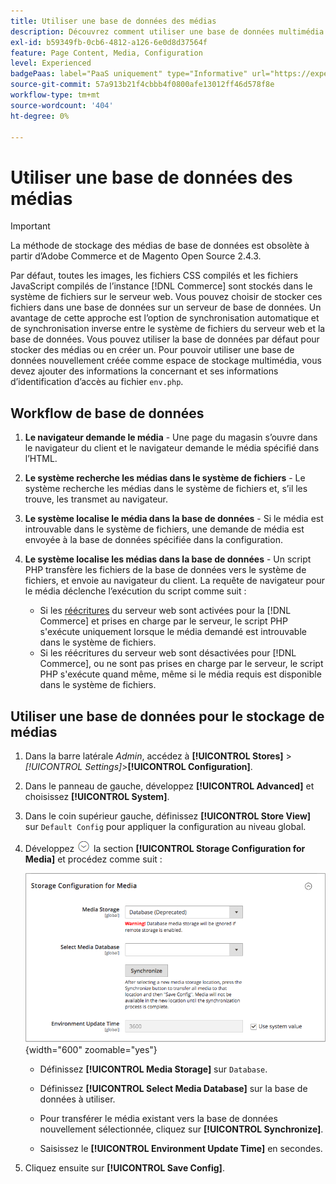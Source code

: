 ```yaml
---
title: Utiliser une base de données des médias
description: Découvrez comment utiliser une base de données multimédia pour stocker vos fichiers  [!DNL Commerce] .
exl-id: b59349fb-0cb6-4812-a126-6e0d8d37564f
feature: Page Content, Media, Configuration
level: Experienced
badgePaas: label="PaaS uniquement" type="Informative" url="https://experienceleague.adobe.com/fr/docs/commerce/user-guides/product-solutions" tooltip="S’applique uniquement aux projets Adobe Commerce on Cloud (infrastructure PaaS gérée par Adobe) et aux projets On-premise."
source-git-commit: 57a913b21f4cbbb4f0800afe13012ff46d578f8e
workflow-type: tm+mt
source-wordcount: '404'
ht-degree: 0%

---
```


# Utiliser une base de données des médias

>[!IMPORTANT]
>
>La méthode de stockage des médias de base de données est obsolète à partir d’Adobe Commerce et de Magento Open Source 2.4.3.

Par défaut, toutes les images, les fichiers CSS compilés et les fichiers JavaScript compilés de l’instance [!DNL Commerce] sont stockés dans le système de fichiers sur le serveur web. Vous pouvez choisir de stocker ces fichiers dans une base de données sur un serveur de base de données. Un avantage de cette approche est l’option de synchronisation automatique et de synchronisation inverse entre le système de fichiers du serveur web et la base de données. Vous pouvez utiliser la base de données par défaut pour stocker des médias ou en créer un. Pour pouvoir utiliser une base de données nouvellement créée comme espace de stockage multimédia, vous devez ajouter des informations la concernant et ses informations d’identification d’accès au fichier `env.php`.

## Workflow de base de données

1. **Le navigateur demande le média** - Une page du magasin s’ouvre dans le navigateur du client et le navigateur demande le média spécifié dans l’HTML.

1. **Le système recherche les médias dans le système de fichiers** - Le système recherche les médias dans le système de fichiers et, s’il les trouve, les transmet au navigateur.

1. **Le système localise le média dans la base de données** - Si le média est introuvable dans le système de fichiers, une demande de média est envoyée à la base de données spécifiée dans la configuration.

1. **Le système localise les médias dans la base de données** - Un script PHP transfère les fichiers de la base de données vers le système de fichiers, et envoie au navigateur du client. La requête de navigateur pour le média déclenche l’exécution du script comme suit :

   - Si les [réécritures](../merchandising-promotions/url-rewrite.md) du serveur web sont activées pour la [!DNL Commerce] et prises en charge par le serveur, le script PHP s&#39;exécute uniquement lorsque le média demandé est introuvable dans le système de fichiers.
   - Si les réécritures du serveur web sont désactivées pour [!DNL Commerce], ou ne sont pas prises en charge par le serveur, le script PHP s&#39;exécute quand même, même si le média requis est disponible dans le système de fichiers.

## Utiliser une base de données pour le stockage de médias

1. Dans la barre latérale _Admin_, accédez à **[!UICONTROL Stores]** > _[!UICONTROL Settings]_>**[!UICONTROL Configuration]**.

1. Dans le panneau de gauche, développez **[!UICONTROL Advanced]** et choisissez **[!UICONTROL System]**.

1. Dans le coin supérieur gauche, définissez **[!UICONTROL Store View]** sur `Default Config` pour appliquer la configuration au niveau global.

1. Développez ![Sélecteur d’extension](../assets/icon-display-expand.png) la section **[!UICONTROL Storage Configuration for Media]** et procédez comme suit :

   ![Configuration avancée - Configuration du stockage pour les médias](./assets/database-storage-deprecated.png){width="600" zoomable="yes"}

   - Définissez **[!UICONTROL Media Storage]** sur `Database`.

   - Définissez **[!UICONTROL Select Media Database]** sur la base de données à utiliser.

   - Pour transférer le média existant vers la base de données nouvellement sélectionnée, cliquez sur **[!UICONTROL Synchronize]**.

   - Saisissez le **[!UICONTROL Environment Update Time]** en secondes.

1. Cliquez ensuite sur **[!UICONTROL Save Config]**.
